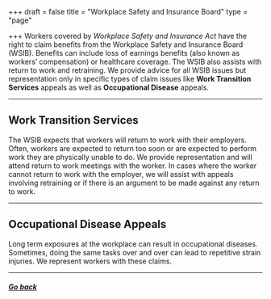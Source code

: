 +++
draft = false
title = "Workplace Safety and Insurance Board"
type = "page"

+++
Workers covered by _Workplace Safety and Insurance Act_ have the right to claim benefits from the Workplace Safety and Insurance Board (WSIB). Benefits can include loss of earnings benefits (also known as workers’ compensation) or healthcare coverage. The WSIB also assists with return to work and retraining. We provide advice for all WSIB issues but representation only in specific types of claim issues like **Work Transition Services** appeals as well as **Occupational Disease** appeals.

* * *

## Work Transition Services

The WSIB expects that workers will return to work with their employers. Often, workers are expected to return too soon or are expected to perform work they are physically unable to do. We provide representation and will attend return to work meetings with the worker. In cases where the worker cannot return to work with the employer, we will assist with appeals involving retraining or if there is an argument to be made against any return to work.

* * *

## Occupational Disease Appeals

Long term exposures at the workplace can result in occupational diseases. Sometimes, doing the same tasks over and over can lead to repetitive strain injuries. We represent workers with these claims.

-------

##### [Go back](/features/legal-services/)